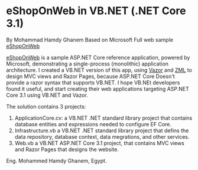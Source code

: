 ﻿# eShopOnWeb in VB.NET (.NET Core 3.1)
By Mohammad Hamdy Ghanem
Based on Microsoft Full web sample [eShopOnWeb](https://github.com/dotnet-architecture/eShopOnWeb)

[eShopOnWeb](https://github.com/dotnet-architecture/eShopOnWeb) is a sample ASP.NET Core reference application, powered by Microsoft, demonstrating a single-process (monolithic) application architecture.
I created a VB.NET version of this app, using [Vazor](https://github.com/VBAndCs/Vazor) and [ZML](https://github.com/VBAndCs/ZML) to design MVC views and Razor Pages, because ASP.NET Core Doesn't provide a razor syntax that supports VB.NET.
I hope VB.NEt developers found it useful, and start creating their web applications targeting ASP.NET Core 3.1 using VB.NET and Vazor.

The solution contains 3 projects:
1. ApplicationCore.cv:
a VB.NET .NET standard library project that contains database entities and expressions needed to configure EF Core.
2. Infrastructure.vb
a VB.NET .NET standard library project that defins the data repository, database context, data megrations, and other services.
3. Web.vb
a VB.NET ASP.NET Core 3.1 project, that contains MVC views and Razor Pages that designs the website.

Eng. Mohammed Hamdy Ghanem,
Egypt.
